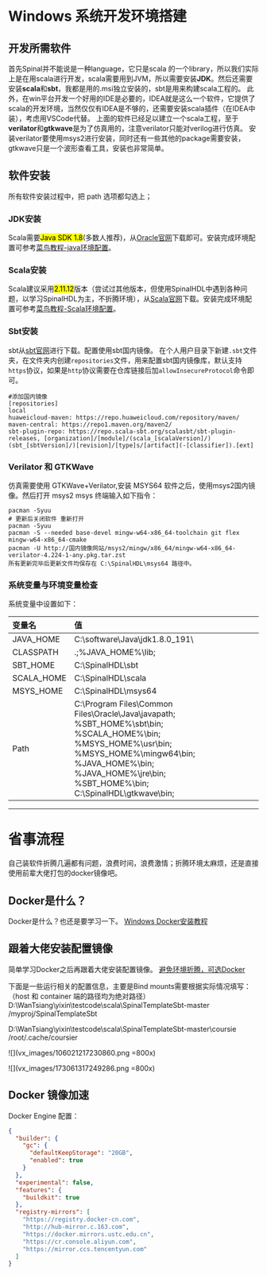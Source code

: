 # Windows 系统开发环境搭建

## 开发所需软件

首先Spinal并不能说是一种language，它只是scala 的一个library，所以我们实际上是在用scala进行开发，scala需要用到JVM，所以需要安装**JDK**。然后还需要安装**scala**和**sbt**，我都是用的.msi独立安装的，sbt是用来构建scala工程的。
此外，在win平台开发一个好用的IDE是必要的，IDEA就是这么一个软件，它提供了scala的开发环境，当然仅仅有IDEA是不够的，还需要安装scala插件（在IDEA中装），考虑用VSCode代替。
上面的软件已经足以建立一个scala工程，至于**verilator**和**gtkwave**是为了仿真用的，注意verilator只能对verilog进行仿真。
安装verilator要使用msys2进行安装，同时还有一些其他的package需要安装，gtkwave只是一个波形查看工具，安装也非常简单。

## 软件安装
所有软件安装过程中，把 path 选项都勾选上；

### JDK安装
Scala需要<mark>Java SDK 1.8</mark>(多数人推荐)，从[Oracle官网](https://www.oracle.com/java/technologies/javase/jdk18-archive-downloads.html)下载即可。安装完成环境配置可参考[菜鸟教程-java环境配置](https://www.runoob.com/java/java-environment-setup.html)。

### Scala安装
Scala建议采用<mark>2.11.12</mark>版本（尝试过其他版本，但使用SpinalHDL中遇到各种问题，以学习SpinalHDL为主，不折腾环境），从[Scala官网](https://www.scala-lang.org/download/2.11.12.html)下载。安装完成环境配置可参考[菜鸟教程-Scala环境配置](https://www.runoob.com/scala/scala-install.html)。
  
### Sbt安装
sbt从[sbt官网](https://www.scala-sbt.org/)进行下载。配置使用sbt国内镜像。 在个人用户目录下新建`.sbt`文件夹，在文件夹内创建`repositories`文件，用来配置sbt国内镜像库，默认支持`https`协议，如果是`http`协议需要在仓库链接后加`allowInsecureProtocol`命令即可。
``` shell
#添加国内镜像
[repositories]
local
huaweicloud-maven: https://repo.huaweicloud.com/repository/maven/
maven-central: https://repo1.maven.org/maven2/
sbt-plugin-repo: https://repo.scala-sbt.org/scalasbt/sbt-plugin-releases, [organization]/[module]/(scala_[scalaVersion]/)(sbt_[sbtVersion]/)[revision]/[type]s/[artifact](-[classifier]).[ext]
```
### Verilator 和 GTKWave
仿真需要使用 GTKWave+Verilator,安装 MSYS64 软件之后，使用msys2国内镜像。然后打开 msys2 msys 终端输入如下指令： 
   
``` shell
pacman -Syuu
# 更新后关闭软件 重新打开
pacman -Syuu
pacman -S --needed base-devel mingw-w64-x86_64-toolchain git flex mingw-w64-x86_64-cmake
pacman -U http://国内镜像网站/msys2/mingw/x86_64/mingw-w64-x86_64-verilator-4.224-1-any.pkg.tar.zst
所有更新完毕后更新文件均保存在 C:\SpinalHDL\msys64 路径中。
```
   
   ### 系统变量与环境变量检查

系统变量中设置如下：

| 变量名      | 值                                                                                                                                                                                                                                               |
| :--------- | :---------------------------------------------------------------------------------------------------------------------------------------------------------------------------------------------------------------------------------------------- |
| JAVA_HOME  | C:\software\Java\jdk1.8.0_191\                                                                                                                                                                                                                  |
| CLASSPATH  | .;%JAVA_HOME%\lib;                                                                                                                                                                                                                              |
| SBT_HOME   | C:\SpinalHDL\sbt                                                                                                                                                                                                                                |
| SCALA_HOME | C:\SpinalHDL\scala                                                                                                                                                                                                                              |
| MSYS_HOME  | C:\SpinalHDL\msys64                                                                                                                                                                                                                             |
| Path       | C:\Program Files\Common Files\Oracle\Java\javapath;<br>%SBT_HOME%\sbt\bin;<br>%SCALA_HOME%\bin;<br>%MSYS_HOME%\usr\bin;<br>%MSYS_HOME%\mingw64\bin;<br>%JAVA_HOME%\bin;<br>%JAVA_HOME%\jre\bin;<br>%SBT_HOME%\bin;<br>C:\SpinalHDL\gtkwave\bin; |

---

# 省事流程
自己装软件折腾几遍都有问题，浪费时间，浪费激情；折腾环境太麻烦，还是直接使用前辈大佬打包的docker镜像吧。
## Docker是什么？
Docker是什么？也还是要学习一下。
[Windows Docker安装教程](https://www.runoob.com/docker/windows-docker-install.html?renqun_youhua=154522)
## 跟着大佬安装配置镜像
简单学习Docker之后再跟着大佬安装配置镜像。
[避免环境折腾，可选Docker](https://mp.weixin.qq.com/s?__biz=Mzg5NjQyMzQwMQ==&mid=2247491294&idx=1&sn=f7bcd2eca182e24518179a22f0d9de48&chksm=c0001a58f777934e9d470aa316f9c15cc42366aeab6a6ec222a392ae48ecf56854e33eeb16fc&scene=21#wechat_redirect)

下面是一些运行相关的配置信息，主要是Bind mounts需要根据实际情况填写：（host 和 container 端的路径均为绝对路径）
D:\WanTsiang\yixin\testcode\scala\SpinalTemplateSbt-master
/myproj/SpinalTemplateSbt

D:\WanTsiang\yixin\testcode\scala\SpinalTemplateSbt-master\coursie
/root/.cache/coursier

![](vx_images/106021217230860.png =800x)

![](vx_images/173061317249286.png =800x)

## Docker 镜像加速

Docker Engine 配置：

``` json
{
  "builder": {
    "gc": {
      "defaultKeepStorage": "20GB",
      "enabled": true
    }
  },
  "experimental": false,
  "features": {
    "buildkit": true
  },
  "registry-mirrors": [
    "https://registry.docker-cn.com",
    "http://hub-mirror.c.163.com",
    "https://docker.mirrors.ustc.edu.cn",
    "https://cr.console.aliyun.com",
    "https://mirror.ccs.tencentyun.com"
  ]
}
```